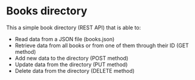 # Books directory

This a simple book directory (REST API) that is able to:
- Read data from a JSON file (books.json)
- Retrieve data from all books or from one of them through their ID (GET method)
- Add new data to the directory (POST method)
- Update data from the directory (PUT method)
- Delete data from the directory (DELETE method)
